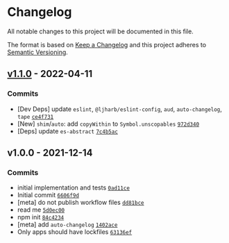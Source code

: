 # Changelog

All notable changes to this project will be documented in this file.

The format is based on [Keep a Changelog](https://keepachangelog.com/en/1.0.0/)
and this project adheres to [Semantic Versioning](https://semver.org/spec/v2.0.0.html).

## [v1.1.0](https://github.com/es-shims/Array.prototype.groupBy/compare/v1.0.0...v1.1.0) - 2022-04-11

### Commits

- [Dev Deps] update `eslint`, `@ljharb/eslint-config`, `aud`, `auto-changelog`, `tape` [`ce4f731`](https://github.com/es-shims/Array.prototype.groupBy/commit/ce4f731b32db9a3f86672b5ef9ea66ac0ba04a18)
- [New] `shim`/`auto`: add `copyWithin` to `Symbol.unscopables` [`972d340`](https://github.com/es-shims/Array.prototype.groupBy/commit/972d340995c6d72e73d846e91db7b56b8c43e492)
- [Deps] update `es-abstract` [`7c4b5ac`](https://github.com/es-shims/Array.prototype.groupBy/commit/7c4b5ac5cfcfdea8efd069a5b947878c443c41e6)

## v1.0.0 - 2021-12-14

### Commits

- initial implementation and tests [`0ad11ce`](https://github.com/es-shims/Array.prototype.groupBy/commit/0ad11cee03cbb6ba3e284c152a72673c9e361c4a)
- Initial commit [`6606f9d`](https://github.com/es-shims/Array.prototype.groupBy/commit/6606f9d08ec03e865c864c41d142fd7b75c75182)
- [meta] do not publish workflow files [`dd81bce`](https://github.com/es-shims/Array.prototype.groupBy/commit/dd81bce778d29bf3cee86a773824400c612c4fff)
- read me [`5d0ec00`](https://github.com/es-shims/Array.prototype.groupBy/commit/5d0ec00a24a2c23728c16a8e78d205b197532f7b)
- npm init [`84c4234`](https://github.com/es-shims/Array.prototype.groupBy/commit/84c42344e12a26def11d8aefd3dc41c0a7c4211b)
- [meta] add `auto-changelog` [`1402ace`](https://github.com/es-shims/Array.prototype.groupBy/commit/1402ace2ed7626c7704cb59578cae84bd69b492d)
- Only apps should have lockfiles [`63136ef`](https://github.com/es-shims/Array.prototype.groupBy/commit/63136ef4f2dbdcb3bf67b951f112729bdc1c1e6d)
